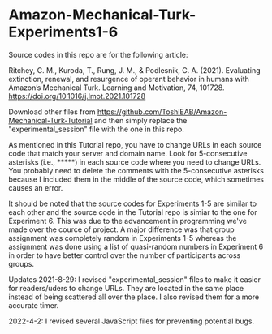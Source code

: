 # Amazon-Mechanical-Turk-Experiments1-6

Source codes in this repo are for the following article:

Ritchey, C. M., Kuroda, T., Rung, J. M., & Podlesnik, C. A. (2021). Evaluating extinction, renewal, and resurgence of operant behavior in humans with Amazon’s Mechanical Turk. Learning and Motivation, 74, 101728. https://doi.org/10.1016/j.lmot.2021.101728

Download other files from https://github.com/ToshiEAB/Amazon-Mechanical-Turk-Tutorial and then simply replace the "experimental_session" file with the one in this repo.

As mentioned in this Tutorial repo, you have to change URLs in each source code that match your server and domain name. Look for 5-consecutive asterisks (i.e., *****) in each source code where you need to change URLs. You probably need to delete the comments with the 5-consecutive asterisks because I included them in the middle of the source code, which sometimes causes an error. 

It should be noted that the source codes for Experiments 1-5 are similar to each other and the source code in the Tutorial repo is simiar to the one for Experiment 6. This was due to the advancement in programming we've made over the cource of project. A major difference was that group assignment was completely random in Experiments 1-5 whereas the assignment was done using a list of quasi-random numbers in Experiment 6 in order to have better control over the number of participants across groups. 

Updates
2021-8-29: I revised "experimental_session" files to make it easier for readers/uders to change URLs. They are located in the same place instead of being scattered all over the place. I also revised them for a more accurate timer.

2022-4-2: I revised several JavaScript files for preventing potential bugs.
